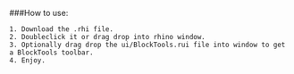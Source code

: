 ###How to use:

    1. Download the .rhi file.
    2. Doubleclick it or drag drop into rhino window.
    3. Optionally drag drop the ui/BlockTools.rui file into window to get a BlockTools toolbar.
    4. Enjoy.
